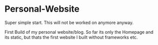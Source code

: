 # Personal-Website

Super simple start. This will not be worked on anymore anyway.

First Build of my personal website/blog. So far its only the Homepage and its static, but thats the first website I built without frameworks etc. 
